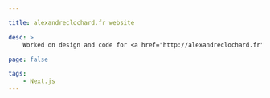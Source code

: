 ```yaml
---

title: alexandreclochard.fr website

desc: >
    Worked on design and code for <a href="http://alexandreclochard.fr">alexandreclochard.fr</a>, a Next.js website for Alexandre, a young woodworker who also happens be my brother :)

page: false

tags:
    - Next.js 
---
```


